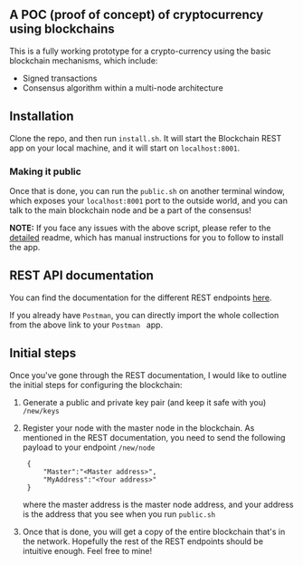 ## A POC (proof of concept) of cryptocurrency using blockchains

This is a fully working prototype for a crypto-currency using the basic blockchain mechanisms, which include:

- Signed transactions
- Consensus algorithm within a multi-node architecture

## Installation

Clone the repo, and then run `install.sh`. It will start the Blockchain REST app on your local machine, and it will start on `localhost:8001`.

### Making it public

Once that is done, you can run the `public.sh` on another terminal window, which exposes your `localhost:8001` port to the outside world, and you can talk to the main blockchain node and be a part of the consensus!

**NOTE:** If you face any issues with the above script, please refer to the [detailed]() readme, which has manual instructions for you to follow to install the app.

## REST API documentation

You can find the documentation for the different REST endpoints [here](https://documenter.getpostman.com/view/2104227/RWEdt1Cb).

If you already have `Postman`, you can directly import the whole collection from the above link to your `Postman ` app.

## Initial steps

Once you've gone through the REST documentation, I would like to outline the initial steps for configuring the blockchain:

1. Generate a public and private key pair (and keep it safe with you) `/new/keys`

2. Register your node with the master node in the blockchain. As mentioned in the REST documentation, you need to send the following payload to your endpoint `/new/node`

		{
			"Master":"<Master address>",
			"MyAddress":"<Your address>"
		}

	where the master address is the master node address, and your address is the address that you see when you run `public.sh`
	
3. Once that is done, you will get a copy of the entire blockchain that's in the network. Hopefully the rest of the REST endpoints should be intuitive enough. Feel free to mine!

